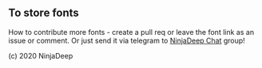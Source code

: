 ## To store fonts

How to contribute more fonts - create a pull req or leave the font link as an issue or comment.
Or just send it via telegram to [NinjaDeep Chat](https://t.me/NinjaDeepOT) group!

(c) 2020 NinjaDeep
